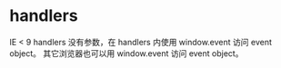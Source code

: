 # handlers

IE < 9 handlers 没有参数，在 handlers 内使用 window.event 访问 event object。
其它浏览器也可以用 window.event 访问 event object。
